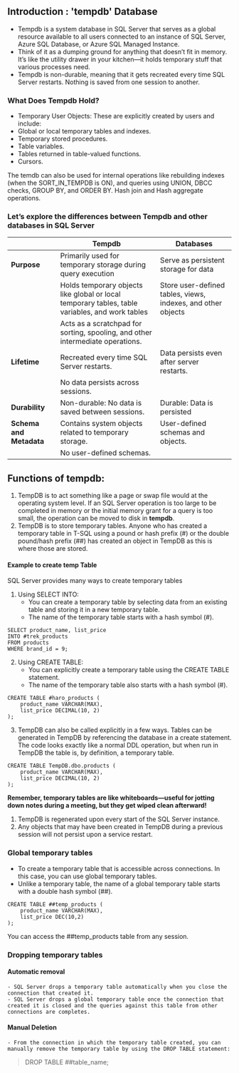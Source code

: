 ## Introduction : 'tempdb' Database

- Tempdb is a system database in SQL Server that serves as a global resource available to all users connected to an instance of SQL Server, Azure SQL Database, or Azure SQL Managed Instance.
- Think of it as a dumping ground for anything that doesn’t fit in memory. It’s like the utility drawer in your kitchen—it holds temporary stuff that various processes need.
- Tempdb is non-durable, meaning that it gets recreated every time SQL Server restarts. Nothing is saved from one session to another.

### What Does Tempdb Hold?
- Temporary User Objects: These are explicitly created by users and include:
- Global or local temporary tables and indexes.
- Temporary stored procedures.
- Table variables.
- Tables returned in table-valued functions.
- Cursors.

The temdb can also be used for internal operations like rebuilding indexes (when the SORT_IN_TEMPDB is ON), and queries using UNION, DBCC checks, GROUP BY, and ORDER BY. Hash join and Hash aggregate operations.

### Let’s explore the differences between Tempdb and other databases in SQL Server
|              | **Tempdb**                                                                                      | **Databases**                                                |
|-------------------------|-------------------------------------------------------------------------------------------------|--------------------------------------------------------------|
|**Purpose**                    | Primarily used for temporary storage during query execution                                     | Serve as persistent storage for data                         |
|                    | Holds temporary objects like global or local temporary tables, table variables, and work tables | Store user-defined tables, views, indexes, and other objects |
|                     | Acts as a scratchpad for sorting, spooling, and other intermediate operations.                  |                                                              |
| **Lifetime**            | Recreated every time SQL Server restarts.                                                       | Data persists even after server restarts.                    |
|                     | No data persists across sessions.                                                               |                                                              |
| **Durability**          | Non-durable: No data is saved between sessions.                                                 | Durable: Data is persisted                                   |
| **Schema and Metadata** | Contains system objects related to temporary storage.                                           | User-defined schemas and objects.                            |
|                     | No user-defined schemas.                                                                        |


## Functions of tempdb:

1. TempDB is to act something like a page or swap file would at the operating system level. If an SQL Server operation is too large to be completed in memory or the initial memory grant for a query is too small, the operation can be moved to disk in **tempdb**.
2. TempDB is to store temporary tables. Anyone who has created a temporary table in T-SQL using a pound or hash prefix (#) or the double pound/hash prefix (##) has created an object in TempDB as this is where those are stored.

#### Example to create temp Table

SQL Server provides many ways to create temporary tables

1. Using SELECT INTO:
    - You can create a temporary table by selecting data from an existing table and storing it in a new temporary table.
    - The name of the temporary table starts with a hash symbol (#).
```
SELECT product_name, list_price
INTO #trek_products
FROM products
WHERE brand_id = 9;
```
2. Using CREATE TABLE:
    - You can explicitly create a temporary table using the CREATE TABLE statement.
    - The name of the temporary table also starts with a hash symbol (#).

```
CREATE TABLE #haro_products (
    product_name VARCHAR(MAX),
    list_price DECIMAL(10, 2)
);
```
3. TempDB can also be called explicitly in a few ways. Tables can be generated in TempDB by referencing the database in a create statement. The code looks exactly like a normal DDL operation, but when run in TempDB the table is, by definition, a temporary table.
```
CREATE TABLE TempDB.dbo.products (
    product_name VARCHAR(MAX),
    list_price DECIMAL(10, 2)
);
```
**Remember, temporary tables are like whiteboards—useful for jotting down notes during a meeting, but they get wiped clean afterward!**

1. TempDB is regenerated upon every start of the SQL Server instance. 
2. Any objects that may have been created in TempDB during a previous session will not persist upon a service restart.

### Global temporary tables

- To create a temporary table that is accessible across connections. In this case, you can use global temporary tables.
- Unlike a temporary table, the name of a global temporary table starts with a double hash symbol (##).
```
CREATE TABLE ##temp_products (
    product_name VARCHAR(MAX),
    list_price DEC(10,2)
);
```
You can access the ##temp_products table from any session.

### Dropping temporary tables

#### Automatic removal
    - SQL Server drops a temporary table automatically when you close the connection that created it.
    - SQL Server drops a global temporary table once the connection that created it is closed and the queries against this table from other connections are completes.

#### Manual Deletion
    - From the connection in which the temporary table created, you can manually remove the temporary table by using the DROP TABLE statement:
> DROP TABLE ##table_name;

